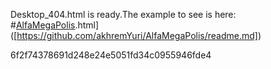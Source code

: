 Desktop_404.html is ready.The example to see is here: #[AlfaMegaPolis]([https://github.com/akhremYuri/AlfaMegaPolis/readme.md).html]([https://github.com/akhremYuri/AlfaMegaPolis/readme.md])


6f2f74378691d248e24e5051fd34c0955946fde4
